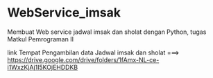 # WebService_imsak
Membuat Web service jadwal imsak dan sholat dengan Python, tugas Matkul Pemrograman II

link Tempat Pengambilan data Jadwal imsak dan sholat ===> https://drive.google.com/drive/folders/1fAmx-NL-ce-i1WxzKjAj1I5KOjEHDDKB
